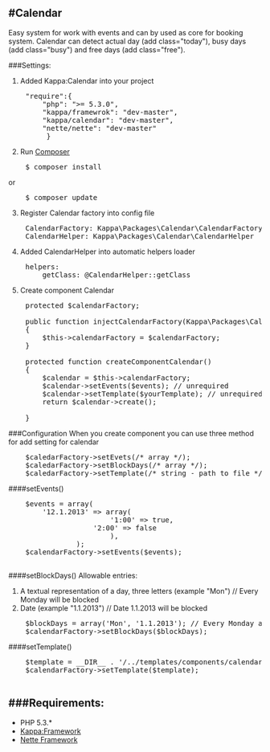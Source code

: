 #Calendar
-

Easy system for work with events and can by used as core for booking system.
Calendar can detect actual day (add class="today"), busy days (add class="busy") and free days (add class="free").

###Settings:
1. Added Kappa:Calendar into your project
<pre>
	"require":{
		"php": ">= 5.3.0",
		"kappa/framewrok": "dev-master",
		"kappa/calendar": "dev-master",
		"nette/nette": "dev-master"
         }
</pre>
2. Run [Composer](http://getcomposer.org)
<pre>
	$ composer install
</pre>
or
<pre>
	$ composer update
</pre>
3. Register Calendar factory into config file
<pre>
	CalendarFactory: Kappa\Packages\Calendar\CalendarFactory
	CalendarHelper: Kappa\Packages\Calendar\CalendarHelper
</pre>
4. Added CalendarHelper into automatic helpers loader
<pre>
	helpers:
		getClass: @CalendarHelper::getClass
</pre>
5. Create component Calendar
<pre>
	protected $calendarFactory;

	public function injectCalendarFactory(Kappa\Packages\Calendar\CalendarFactory $calendarFactory)
	{
		$this->calendarFactory = $calendarFactory;
	}

	protected function createComponentCalendar()
	{
		$calendar = $this->calendarFactory;
		$calendar->setEvents($events); // unrequired
		$calendar->setTemplate($yourTemplate); // unrequired
		return $calendar->create();

	}
</pre>

###Configuration
When you create component you can use three method for add setting for calendar
<pre>
	$caledarFactory->setEvets(/* array */);
	$caledarFactory->setBlockDays(/* array */);
	$caledarFactory->setTemplate(/* string - path to file */);
</pre>

####setEvents()
<pre>
	$events = array(
		'12.1.2013' => array(
                        '1:00' => true,
                	'2:00' => false
                        ),
                );
	$calendarFactory->setEvents($events);

</pre>

####setBlockDays()
Allowable entries:
1. A textual representation of a day, three letters (example "Mon") // Every Monday will be blocked
2. Date (example "1.1.2013") // Date 1.1.2013 will be blocked

<pre>
	$blockDays = array('Mon', '1.1.2013'); // Every Monday and 1.1.2013
	$calendarFactory->setBlockDays($blockDays);
</pre>

####setTemplate()
<pre>
	$template = __DIR__ . '/../templates/components/calendar.latte';
	$calendarFactory->setTemplate($template);
 </pre>

###Requirements:
-
* PHP 5.3.*
* [Kappa:Framework](https://github.com/Kappa-org/Framework)
* [Nette Framework](http://nette.org)





